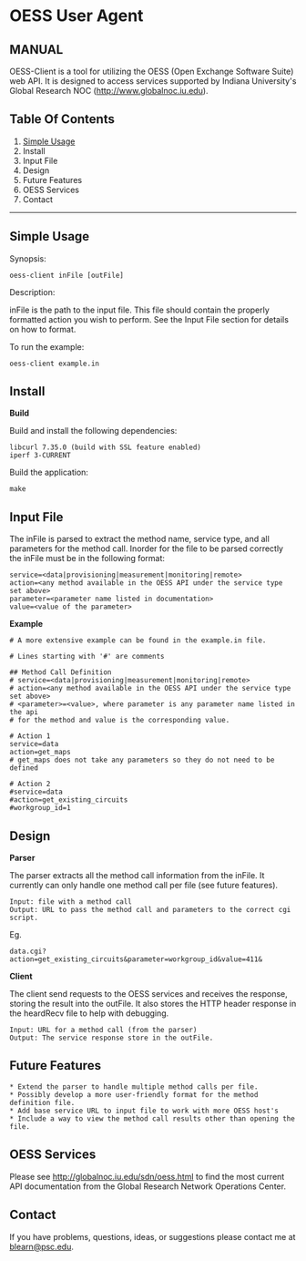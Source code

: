 OESS User Agent
===============

MANUAL
------
OESS-Client is a tool for utilizing the OESS (Open Exchange Software
Suite) web API. It is designed to access services supported by Indiana
University's Global Research NOC (http://www.globalnoc.iu.edu).


Table Of Contents
-----------------

1. [Simple Usage](#simple-usage)
2. Install
3. Input File
4. Design
5. Future Features
6. OESS Services
7. Contact

-----------------


Simple Usage
---------------

Synopsis:

    oess-client inFile [outFile]

Description:

inFile is the path to the input file. This file should contain the 
properly formatted action you wish to perform. See the Input File section for details 
on how to format.

To run the example:

    oess-client example.in

Install
----------

__Build__

Build and install the following dependencies:

    libcurl 7.35.0 (build with SSL feature enabled)
    iperf 3-CURRENT

Build the application:

    make

Input File
-------------

The inFile is parsed to extract the method name, service type, and all 
parameters for the method call. Inorder for the file to be parsed correctly the 
inFile must be in the following format:

    service=<data|provisioning|measurement|monitoring|remote>
    action=<any method available in the OESS API under the service type set above>
    parameter=<parameter name listed in documentation>
    value=<value of the parameter>

__Example__

```
# A more extensive example can be found in the example.in file.

# Lines starting with '#' are comments

## Method Call Definition
# service=<data|provisioning|measurement|monitoring|remote>
# action=<any method available in the OESS API under the service type set above>
# <parameter>=<value>, where parameter is any parameter name listed in the api 
# for the method and value is the corresponding value.

# Action 1
service=data
action=get_maps
# get_maps does not take any parameters so they do not need to be defined

# Action 2
#service=data
#action=get_existing_circuits
#workgroup_id=1
```

Design
---------

__Parser__

The parser extracts all the method call information from the inFile. It currently can
only handle one method call per file (see future features).

    Input: file with a method call
    Output: URL to pass the method call and parameters to the correct cgi script. 
Eg.

    data.cgi?action=get_existing_circuits&parameter=workgroup_id&value=411&

__Client__

The client send requests to the OESS services and receives the response, storing the 
result into the outFile. It also stores the HTTP header response in the heardRecv file to 
help with debugging.

    Input: URL for a method call (from the parser)
    Output: The service response store in the outFile.

Future Features
------------------

    * Extend the parser to handle multiple method calls per file.
    * Possibly develop a more user-friendly format for the method definition file.  
    * Add base service URL to input file to work with more OESS host's
    * Include a way to view the method call results other than opening the file.

OESS Services
----------------

Please see http://globalnoc.iu.edu/sdn/oess.html to find the most current API
documentation from the Global Research Network Operations Center.

Contact
----------

If you have problems, questions, ideas, or suggestions please contact me at blearn@psc.edu.
